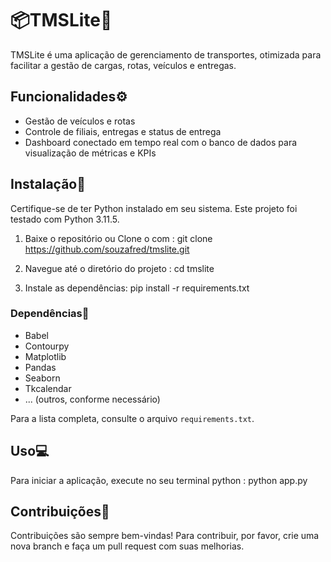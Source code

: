 # 📦TMSLite🚛

TMSLite é uma aplicação de gerenciamento de transportes, otimizada para facilitar a gestão de cargas, rotas, veículos e entregas.

## Funcionalidades⚙️

- Gestão de veículos e rotas
- Controle de filiais, entregas e status de entrega
- Dashboard conectado em tempo real com o banco de dados para visualização de métricas e KPIs

## Instalação🧩

Certifique-se de ter Python instalado em seu sistema. Este projeto foi testado com Python 3.11.5.

1. Baixe o repositório ou Clone o com :
git clone https://github.com/souzafred/tmslite.git

2. Navegue até o diretório do projeto :
cd tmslite

3. Instale as dependências:
   pip install -r requirements.txt
   
### Dependências🔗

- Babel
- Contourpy
- Matplotlib
- Pandas
- Seaborn
- Tkcalendar
- ... (outros, conforme necessário)

Para a lista completa, consulte o arquivo `requirements.txt`.

## Uso💻

Para iniciar a aplicação, execute no seu terminal python :
python app.py


## Contribuições💎

Contribuições são sempre bem-vindas! Para contribuir, por favor, crie uma nova branch e faça um pull request com suas melhorias.

